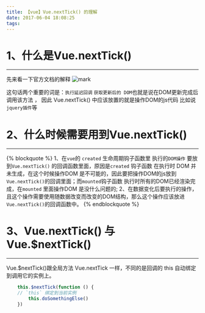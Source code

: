 ```yaml
---
title: 【vue】Vue.nextTick() 的理解
date: 2017-06-04 18:08:25
tags:
---
```

 # 1、什么是Vue.nextTick()
-------------
先来看一下官方文档的解释
![mark](http://oopl89lfl.bkt.clouddn.com/myerlee/20170606/203533022.png?imageslim)
<!--more-->
这句话两个重要的词是：`执行延迟回调` `获取更新后的 DOM`也就是说在DOM更新完成后调用该方法 ，
因此 Vue.nextTick() 中应该放置的就是操作DOM的js代码  比如说`jquery插件`等

 # 2、什么时候需要用到Vue.nextTick()
-------------
{% blockquote %}
1、在`vue`的 `created` 生命周期钩子函数里 执行的`DOM操作` 要放到`Vue.nextTick()` 的回调函数里面，原因是`created` 钩子函数
在执行时 DOM 并未生成，在这个时候操作DOM 是不可能的，因此要把操作DOM的js放到`Vue.nextTick()`的回调里面；而`mounted`钩子函数
执行时所有的DOM已经渲染完成，在`mounted` 里面操作DOM 是没什么问题的;
2、在数据变化后要执行的操作，且这个操作需要使用随数据改变而改变的DOM结构，那么这个操作应该放进`Vue.nextTick()`的回调函数中。
{% endblockquote %}

 # 3、Vue.nextTick() 与 Vue.$nextTick()
-------------
Vue.$nextTick()跟全局方法 Vue.nextTick 一样，不同的是回调的 this 自动绑定到调用它的实例上。
```js
    this.$nextTick(function () {
    // `this` 绑定到当前实例
        this.doSomethingElse()
    })
```
